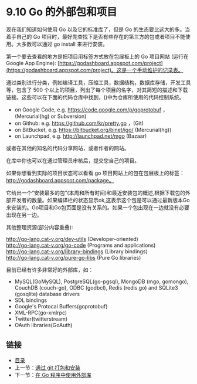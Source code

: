 # 9.10 Go 的外部包和项目

现在我们知道如何使用 Go 以及它的标准库了，但是 Go 的生态要比这大的多。当着手自己的 Go 项目时，最好先查找下是否有些存在的第三方的包或者项目不能使用。大多数可以通过 go install 来进行安装。

第一个要去查看的地方是把项目用标签方式放在包展板上的 Go 项目网站
(运行在Google App Engine): [https://godashboard.appspot.com/project](https://godashboard.appspot.com/project)。这是一个手动维护的记录表。

通过类别进行分类，例如编译工具，压缩工具，数据结构，数据库存储，开发工具等，包含了 500 个以上的项目，列出了每个项目的名字，对其简短的描述和下载链接。这些可以在下面的代码仓库中找到，()中为仓库所使用的代码控制系统。

- on Google Code, e.g. https://code.google.com/p/goprotobuf ，(Mercurial(hg) or Subversion)
- on Github: e.g. https://github.com/kr/pretty.go ，(Git)
- on BitBucket, e.g. https://bitbucket.org/binet/igo/ (Mercurial(hg))
- on Launchpad, e.g. http://launchpad.net/mgo (Bazaar)

或者在其他的知名的代码分享网站，或者作者的网站。

在库中你也可以在通过管理员审核后，提交您自己的项目。

如果你想看到实际的项目状态可以看看 go 项目网站上的包在包展板上的标签：http://godashboard.appspot.com/package。

它给出一个“安装最多的包”(本周和所有时间)和最近安装包的概述,根据下载包的外部开发者的数量。如果编译栏的状态显示ok,这表示这个包是可以通过最新版本Go来安装的。Go项目和Go包页面是没有关系的。如果一个包出现在一边就没有必要出现在另一边。

其他整理资源(部分内容重叠):

http://go-lang.cat-v.org/dev-utils (Developer-oriented)  
http://go-lang.cat-v.org/go-code (Programs and applications)  
http://go-lang.cat-v.org/library-bindings (Library bindings)  
http://go-lang.cat-v.org/pure-go-libs (Pure Go libraries)

目前已经有许多非常好的外部库，如：

*	 MySQL(GoMySQL), PostgreSQL(go-pgsql), MongoDB (mgo, gomongo), CouchDB (couch-go), ODBC (godbcl), Redis (redis.go) and SQLite3 (gosqlite) database drivers
*	SDL bindings
*	Google's Protocal Buffers(goprotobuf)
*	XML-RPC(go-xmlrpc)
*	Twitter(twitterstream)
*	OAuth libraries(GoAuth)
	
## 链接

- [目录](directory.md)
- 上一节：[通过 git 打包和安装](09.9.md)
- 下一节：[在 Go 程序中使用外部库](09.11.md)
	
